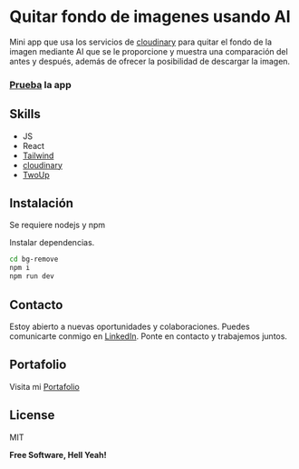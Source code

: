 # Quitar fondo de imagenes usando AI

Mini app que usa los servicios de [cloudinary] para quitar el fondo de la imagen mediante AI que se le proporcione y muestra una comparación del antes y después, además de ofrecer la posibilidad de descargar la imagen.

### [Prueba] la app

## Skills

- JS
- React
- [Tailwind]
- [cloudinary]
- [TwoUp]

## Instalación

Se requiere nodejs y npm

Instalar dependencias.

```sh
cd bg-remove
npm i
npm run dev
```

## Contacto

Estoy abierto a nuevas oportunidades y colaboraciones. Puedes comunicarte conmigo en [LinkedIn](https://www.linkedin.com/in/luis-rendon). Ponte en contacto y trabajemos juntos.

## Portafolio

Visita mi [Portafolio](https://xiaoluxtl.github.io/lux-portfolio/)

## License

MIT

**Free Software, Hell Yeah!**

[//]: # "These are reference links used in the body of this note and get stripped out when the markdown processor does its job. There is no need to format nicely because it shouldn't be seen. Thanks SO - http://stackoverflow.com/questions/4823468/store-comments-in-markdown-syntax"

[Tailwind]: https://tailwindcss.com/
[cloudinary]: https://cloudinary.com/
[TwoUp]: https://github.com/GoogleChromeLabs/two-up
[prueba]: https://xiaoluxtl.github.io/bg-remove/
